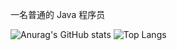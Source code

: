 
一名普通的 Java 程序员

![Anurag's GitHub stats](https://github-readme-stats.vercel.app/api?username=cxhello&include_all_commits=false&hide_title=true&show_icons=true&theme=material-palenight)
![Top Langs](https://github-readme-stats.vercel.app/api/top-langs/?username=cxhello&layout=compact&theme=material-palenight)
